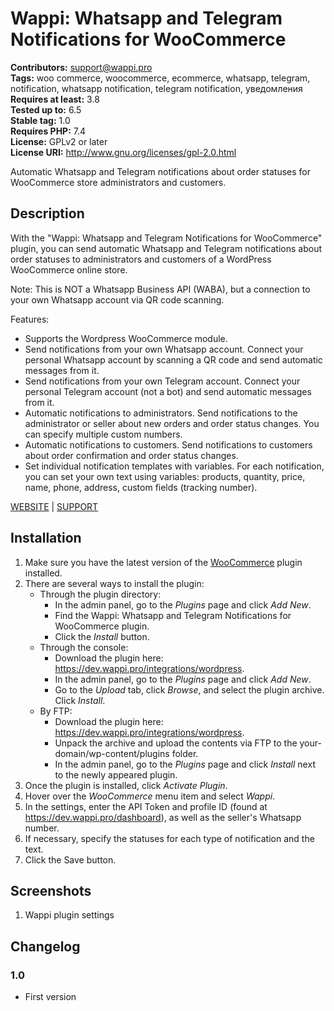 # Wappi: Whatsapp and Telegram Notifications for WooCommerce

**Contributors:** support@wappi.pro  
**Tags:** woo commerce, woocommerce, ecommerce, whatsapp, telegram, notification, whatsapp notification, telegram notification, уведомления  
**Requires at least:** 3.8  
**Tested up to:** 6.5  
**Stable tag:** 1.0  
**Requires PHP:** 7.4  
**License:** GPLv2 or later  
**License URI:** http://www.gnu.org/licenses/gpl-2.0.html  

Automatic Whatsapp and Telegram notifications about order statuses for WooCommerce store administrators and customers.

## Description

With the "Wappi: Whatsapp and Telegram Notifications for WooCommerce" plugin, you can send automatic Whatsapp and Telegram notifications about order statuses to administrators and customers of a WordPress WooCommerce online store.

Note: This is NOT a Whatsapp Business API (WABA), but a connection to your own Whatsapp account via QR code scanning.

Features:

* Supports the Wordpress WooCommerce module.
* Send notifications from your own Whatsapp account. Connect your personal Whatsapp account by scanning a QR code and send automatic messages from it.
* Send notifications from your own Telegram account. Connect your personal Telegram account (not a bot) and send automatic messages from it.
* Automatic notifications to administrators. Send notifications to the administrator or seller about new orders and order status changes. You can specify multiple custom numbers.
* Automatic notifications to customers. Send notifications to customers about order confirmation and order status changes.
* Set individual notification templates with variables. For each notification, you can set your own text using variables: products, quantity, price, name, phone, address, custom fields (tracking number).

[WEBSITE](https://dev.wappi.pro/) | [SUPPORT](https://t.me/wappi_support)

## Installation

1. Make sure you have the latest version of the [WooCommerce](http://www.woothemes.com/woocommerce) plugin installed.
2. There are several ways to install the plugin:
    * Through the plugin directory:
        - In the admin panel, go to the *Plugins* page and click *Add New*.
        - Find the Wappi: Whatsapp and Telegram Notifications for WooCommerce plugin.
        - Click the *Install* button.
    * Through the console:
        - Download the plugin here: https://dev.wappi.pro/integrations/wordpress.
        - In the admin panel, go to the *Plugins* page and click *Add New*.
        - Go to the *Upload* tab, click *Browse*, and select the plugin archive. Click *Install*.
    * By FTP:
        - Download the plugin here: https://dev.wappi.pro/integrations/wordpress.
        - Unpack the archive and upload the contents via FTP to the your-domain/wp-content/plugins folder.
        - In the admin panel, go to the *Plugins* page and click *Install* next to the newly appeared plugin.
3. Once the plugin is installed, click *Activate Plugin*.
4. Hover over the *WooCommerce* menu item and select *Wappi*.
5. In the settings, enter the API Token and profile ID (found at https://dev.wappi.pro/dashboard), as well as the seller's Whatsapp number.
6. If necessary, specify the statuses for each type of notification and the text.
7. Click the Save button.

## Screenshots

1. Wappi plugin settings

## Changelog

### 1.0

- First version
